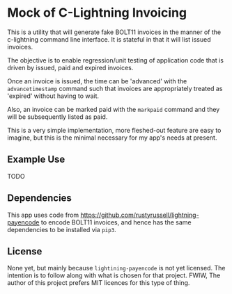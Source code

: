 # Mock of C-Lightning Invoicing

This is a utility that will generate fake BOLT11 invoices in the manner of the c-lightning command line interface. It is stateful in that it will list issued invoices.

The objective is to enable regression/unit testing of application code that is driven by issued, paid and expired invoices.

Once an invoice is issued, the time can be 'advanced' with the `advancetimestamp` command such that invoices are appropriately treated as 'expired' without having to wait.

Also, an invoice can be marked paid with the `markpaid` command and they will be subsequently listed as paid.

This is a very simple implementation, more fleshed-out feature are easy to imagine, but this is the minimal necessary for my app's needs at present.

## Example Use

TODO

## Dependencies

This app uses code from https://github.com/rustyrussell/lightning-payencode to encode BOLT11 invoices, and hence has the same dependencies to be installed via `pip3`.

## License

None yet, but mainly because `lightining-payencode` is not yet licensed. The intention is to follow along with what is chosen for that project. FWIW, The author of this project prefers MIT licences for this type of thing.
